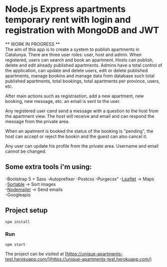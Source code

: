 # Node.js Express apartments temporary rent with login and registration with MongoDB and JWT

** WORK IN PROGRESS **  
The aim of this app is to create a system to publish apartments in Catalunya. There are three user roles: user, host and admin. When registered, users can search and book an apartment. Hosts can publish, delete and edit already published apartments. Admins have a total control of the application, can update and delete users, edit or delete published apartments, manage bookins and manage data from database such total published apartments, total bookings, total apartments per province, users, etc.

After main actions such as registrastion, add a new apartment, new booking, new message, etc. an email is sent to the user.

Any registered user cand send a message with a question to the host from the apartment view. The host will receive and email and can respond the message from the private area.

When an apatment is booked the status of the booking is "pending", the host can accept or reject the bookin and the guest can also cancel it.

Any user can update his profile from the private area. Username and email cannot be changed.


## Some extra tools i'm using:
-Bootstrap 5 + Sass 
-Autoprefixer
-Postcss
-Purgecss" 
-[Leaflet](https://leafletjs.com/) → Maps  
-[Sortable](https://github.com/SortableJS/Sortable) → Sort images  
-[Nodemailer](https://nodemailer.com/) → Send emails  
-Googleapis



## Project setup
```
npm install
```

### Run
```
npm start
```

The project can be visited at [https://unique-apartments-test.herokuapp.com/](https://unique-apartments-test.herokuapp.com/)

